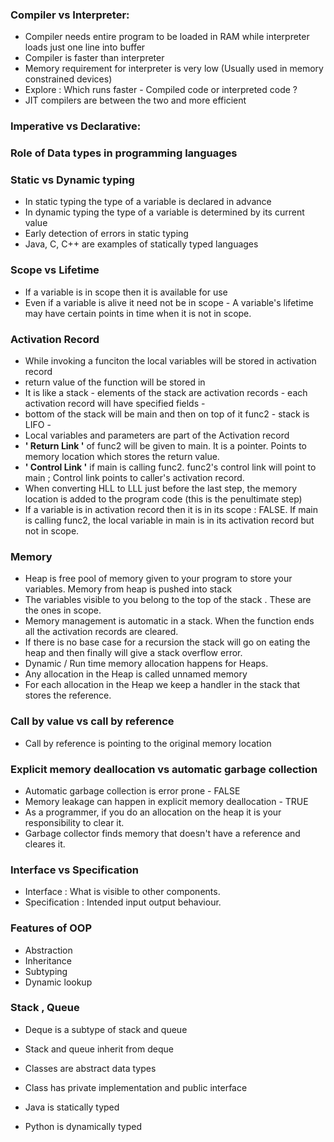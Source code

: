 ### Compiler vs Interpreter:
- Compiler needs entire program to be loaded in RAM while interpreter loads just one line into buffer
- Compiler is faster than interpreter 
- Memory requirement for interpreter is very low (Usually used in memory constrained devices)
- Explore : Which runs faster - Compiled code or interpreted code ? 
- JIT compilers are between the two and more efficient

### Imperative vs Declarative:


### Role of Data types in programming languages


### Static vs Dynamic typing
- In static typing the type of a variable is declared in advance
- In dynamic typing the type of a variable is determined by its current value
- Early detection of errors in static typing
- Java, C, C++ are examples of statically typed languages

### Scope vs Lifetime
- If a variable is in scope then it is available for use
- Even if a variable is alive it need not be in scope - A variable's lifetime may have certain points in time when it is not in scope.

### Activation Record
- While invoking a funciton the local variables will be stored in activation record
- return value of the function will be stored in 
- It is like a stack - elements of the stack are activation records - each activation record will have specified fields - 
- bottom of the stack will be main and then on top of it func2 - stack is LIFO - 
- Local variables and parameters are part of the Activation record
- **' Return Link '** of func2 will be given to main. It is a pointer. Points to memory location which stores the return value.
- **' Control Link '** if main is calling func2. func2's control link will point to main ; Control link points to caller's activation record.
- When converting HLL to LLL just before the last step, the memory location is added to the program code (this is the penultimate step)
- If a variable is in activation record then it is in its scope : FALSE. If main is calling func2, the local variable in main is in its activation record but not in scope. 

### Memory
- Heap is free pool of memory given to your program to store your variables. Memory from heap is pushed into stack
- The variables visible to you belong to the top of the stack . These are the ones in scope.
- Memory management is automatic in a stack. When the function ends all the activation records are cleared.
- If there is no base case for a recursion the stack will go on eating the heap and then finally will give a stack overflow error.
- Dynamic / Run time memory allocation happens for Heaps. 
- Any allocation in the Heap is called unnamed memory
- For each allocation in the Heap we keep a handler in the stack that stores the reference.

### Call by value vs call by reference
- Call by reference is pointing to the original memory location

### Explicit memory deallocation vs automatic garbage collection
- Automatic garbage collection is error prone - FALSE
- Memory leakage can happen in explicit memory deallocation - TRUE
- As a programmer, if you do an allocation on the heap it is your responsibility to clear it.
- Garbage collector finds memory that doesn't have a reference and cleares it.

### Interface vs Specification
- Interface : What is visible to other components.
- Specification : Intended input output behaviour.

### Features of OOP
- Abstraction
- Inheritance
- Subtyping
- Dynamic lookup

### Stack , Queue
- Deque is a subtype of stack and queue 
- Stack and queue inherit from deque

- Classes are abstract data types 
- Class has private implementation and public interface

- Java is statically typed
- Python is dynamically typed
